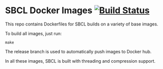 # SBCL Docker Images [![Build Status](https://travis-ci.org/daewok/docker-sbcl.svg?branch=master)](https://travis-ci.org/daewok/docker-sbcl)

This repo contains Dockerfiles for SBCL builds on a variety of base images.

To build all images, just run:

    make

The release branch is used to automatically push images to Docker hub.

In all these images, SBCL is built with threading and compression support.
